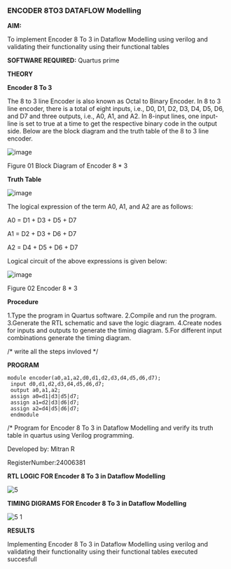 ### ENCODER 8TO3 DATAFLOW Modelling

**AIM:**

To implement  Encoder 8 To 3 in Dataflow Modelling using verilog and validating their functionality using their functional tables

**SOFTWARE REQUIRED:** Quartus prime

**THEORY**

**Encoder 8 To 3**

The 8 to 3 line Encoder is also known as Octal to Binary Encoder. In 8 to 3 line encoder, there is a total of eight inputs, i.e., D0, D1, D2, D3, D4, D5, D6, and D7 and three outputs, i.e., A0, A1, and A2. In 8-input lines, one input-line is set to true at a time to get the respective binary code in the output side. Below are the block diagram and the truth table of the 8 to 3 line encoder.

![image](https://github.com/naavaneetha/ENCODER8TO3DATAFLOW/assets/154305477/0bc242c1-eb9e-4c47-afe5-30428470efc3)

Figure 01  Block Diagram of Encoder 8 * 3

**Truth Table**

![image](https://github.com/naavaneetha/ENCODER8TO3DATAFLOW/assets/154305477/35496b14-ae6e-4cd1-9abd-d6736b576575)

The logical expression of the term A0, A1, and A2 are as follows:

A0 = D1 + D3 + D5 + D7

A1 = D2 + D3 + D6 + D7

A2 = D4 + D5 + D6 + D7

Logical circuit of the above expressions is given below:

![image](https://github.com/naavaneetha/ENCODER8TO3DATAFLOW/assets/154305477/95acaee6-c873-4c75-89eb-ef09fb158053)

Figure 02  Encoder 8 * 3

**Procedure**

1.Type the program in Quartus software.
 2.Compile and run the program.
 3.Generate the RTL schematic and save the logic diagram.
 4.Create nodes for inputs and outputs to generate the timing diagram.
 5.For different input combinations generate the timing diagram.

 
/* write all the steps invloved */

**PROGRAM**

```
module encoder(a0,a1,a2,d0,d1,d2,d3,d4,d5,d6,d7);
 input d0,d1,d2,d3,d4,d5,d6,d7;
 output a0,a1,a2;
 assign a0=d1|d3|d5|d7;
 assign a1=d2|d3|d6|d7;
 assign a2=d4|d5|d6|d7;
 endmodule

```
/* Program for Encoder 8 To 3 in Dataflow Modelling and verify its truth table in quartus using Verilog programming. 

Developed by: Mitran R

RegisterNumber:24006381

**RTL LOGIC FOR Encoder 8 To 3 in Dataflow Modelling**

![5](https://github.com/user-attachments/assets/f216dcad-9be0-4f10-a87a-1077f2b83f13)


**TIMING DIGRAMS FOR Encoder 8 To 3 in Dataflow Modelling**

![5 1](https://github.com/user-attachments/assets/a875b965-cc08-4844-96b7-cf6abc26d34a)

**RESULTS**

Implementing Encoder 8 To 3 in Dataflow Modelling using verilog and validating their functionality using their functional tables executed succesfull


